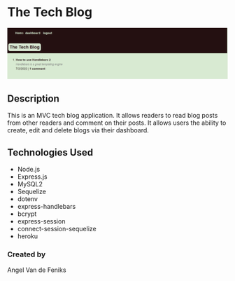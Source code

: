 # The Tech Blog
![](./assets/images/TechBlogMain.jpg) 

## Description
This is an MVC tech blog application. It allows readers to read blog posts from other readers and comment on their posts. It allows users the ability to create, edit and delete blogs via their dashboard. 

## Technologies Used
* Node.js
* Express.js
* MySQL2
* Sequelize
* dotenv
* express-handlebars
* bcrypt
* express-session
* connect-session-sequelize
* heroku

### Created by
Angel Van de Feniks

